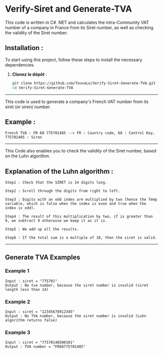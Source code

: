 # Verify-Siret and Generate-TVA 

This code is written in C# .NET and calculates the intra-Community VAT number of a company in France from its Siret number, as well as checking the validity of the Siret number. 

## Installation : 

To start using this project, follow these steps to install the necessary dependencies.

1. **Clonez le dépôt** :

   ```bash
   git clone https://github.com/YouvaLo/Verify-Siret-Generate-TVA.git
   cd Verify-Siret-Generate-TVA

---------------------------------------------------------------------------------------------------------------

This code is used to generate a company's French VAT number from its siret (or siren) number. 

## Example : 
    
    French TVA : FR 68 775701485 --> FR : Country code, 68 : Control Key, 775701485 : Siren 

---------------------------------------------------------------------------------------------------------------

This Code also enables you to check the validity of the Siret number, based on the Luhn algorithm. 

## Explanation of the Luhn algorithm : 

    Step1 : Check that the SIRET is 14 digits long.
    
    Step2 : Scroll through the digits from right to left.
    
    Step3 : Digits with an odd index are multiplied by two (hence the Temp variable, which is false when the index is even and true when the index is odd).

    Step4 : The result of this multiplication by two, if is greater than 9, we subtract 9 otherwise we keep it as it is. 
    
    Step5 : We add up all the results.
    
    Step6 : If the total sum is a multiple of 10, then the siret is valid. 

---------------------------------------------------------------------------------------------------------------

## Generate TVA Examples 

### Example 1 

    Input : siret = "775701" 
    Output : No tva number, because the siret number is invalid (siret length less than 14) 


### Example 2 

    Input : siret = "12345678912345"
    Output : No TVA number, because the siret number is invalid (Luhn algorithm returns false)

### Example 3

    Input : siret = "77570148500101"
    Output : TVA number = "FR68775701485" 

